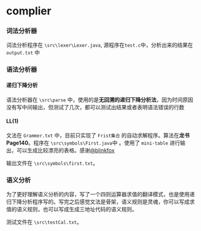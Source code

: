 # complier

### 词法分析器

词法分析程序在 `\src\lexer\Lexer.java`, 源程序在`test.c`中，分析出来的结果在 `output.txt` 中

### 语法分析器

#### 递归下降分析

语法分析器在 `\src\parse` 中，使用的是**无回溯的递归下降分析法**，因为时间原因没有写中间输出，但测试了几次，都可以测试出结果或者表明语法错误的行数

#### LL(1)

文法在 `Grammer.txt` 中，目前只实现了 `Frist集合` 的自动求解程序。算法在**龙书Page140**。程序在 `\src\symbols\First.java`中 。使用了 `mini-table` 进行输出，可以生成比较漂亮的表格。感谢[@blinkfox](https://github.com/blinkfox/mini-table)

输出文件在 `\src\symbols\first.txt`。

### 语义分析

为了更好理解语义分析的内容，写了一个四则运算器求值的翻译模式，也是使用递归下降分析程序写的。写完之后感觉文法是骨架，语义规则是灵魂，你可以写成求值的语义规则，也可以写成生成三地址代码的语义规则。

测试文件在 `\src\testCal.txt`。